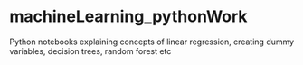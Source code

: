 # machineLearning_pythonWork
Python notebooks explaining concepts of linear regression, creating dummy variables, decision trees, random forest etc
